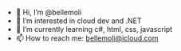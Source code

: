 - 👋 Hi, I’m @bellemoli
- 👀 I’m interested in cloud dev and .NET 
- 🌱 I’m currently learning c#, html, css, javascript
- 📫 How to reach me: bellemoli@icloud.com

<!---
bellemoli/bellemoli is a ✨ special ✨ repository because its `README.md` (this file) appears on your GitHub profile.
You can click the Preview link to take a look at your changes.
--->
